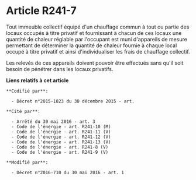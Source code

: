 # Article R241-7

Tout immeuble collectif équipé d'un chauffage commun à tout ou partie des locaux occupés à titre privatif et fournissant à
chacun de ces locaux une quantité de chaleur réglable par l'occupant est muni d'appareils de mesure permettant de déterminer
la quantité de chaleur fournie à chaque local occupé à titre privatif et ainsi d'individualiser les frais de chauffage
collectif. 

Les relevés de ces appareils doivent pouvoir être effectués sans qu'il soit besoin de pénétrer dans les locaux privatifs.

**Liens relatifs à cet article**

	**Codifié par**:

	  - Décret n°2015-1823 du 30 décembre 2015 - art.

	**Cité par**:

	  - Arrêté du 30 mai 2016 - art. 3
	  - Code de l'énergie - art. R241-10 (M)
	  - Code de l'énergie - art. R241-11 (V)
	  - Code de l'énergie - art. R241-12 (V)
	  - Code de l'énergie - art. R241-13 (V)
	  - Code de l'énergie - art. R241-8 (V)
	  - Code de l'énergie - art. R241-9 (V)

	**Modifié par**:

	  - Décret n°2016-710 du 30 mai 2016 - art. 1

